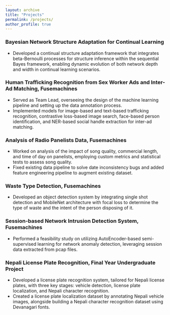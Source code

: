 ```yaml
---
layout: archive
title: "Projects"
permalink: /projects/
author_profile: true
---
```


### Bayesian Network Structure Adaptation for Continual Learning
- Developed a continual structure adaptation framework that integrates beta-Bernoulli processes for structure inference within the sequential Bayes framework, enabling dynamic evolution of both network depth and width in continual learning scenarios.

###  Human Trafficking Recognition from Sex Worker Ads and Inter-Ad Matching, Fusemachines
- Served as Team Lead, overseeing the design of the machine learning pipeline and setting up the data annotation process.
- Implemented models for image-based and text-based trafficking recognition, contrastive loss-based image search, face-based person identification, and NER-based social handle extraction for inter-ad matching.

### Analysis of Radio Panelists Data, Fusemachines
- Worked on analysis of the impact of song quality, commercial length, and time of day on panelists, employing custom metrics and statistical tests to assess song quality.
- Fixed existing data pipeline to solve date inconsistency bugs and added feature engineering pipeline to augment existing dataset.

### Waste Type Detection, Fusemachines
- Developed an object detection system by integrating single shot detection and MobileNet architecture with focal loss to determine the type of waste and the intent of the person disposing of it.

### Session-based Network Intrusion Detection System, Fusemachines
- Performed a feasibility study on utilizing AutoEncoder-based semi-supervised learning for network anomaly detection, leveraging session data extracted from pcap files.

### Nepali License Plate Recognition, Final Year Undergraduate Project
- Developed a license plate recognition system, tailored for Nepali license plates, with three key stages: vehicle detection, license plate localization, and Nepali character recognition.
- Created a license plate localization dataset by annotating Nepali vehicle images, alongside building a Nepali character recognition dataset using Devanagari fonts.
